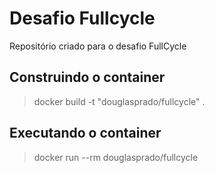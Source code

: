 # Desafio Fullcycle

Repositório criado para o desafio FullCycle

## Construindo o container

> docker build -t "douglasprado/fullcycle" .

## Executando o container

> docker run --rm douglasprado/fullcycle